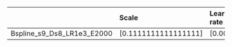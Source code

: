|                            | Scale                | Learning rate   | Best MSE             | Best SSIM            |
|:---------------------------|:---------------------|:----------------|:---------------------|:---------------------|
| Bspline_s9_Ds8_LR1e3_E2000 | [0.1111111111111111] | [0.001]         | [23.324146270751953] | [0.7466582133927576] |